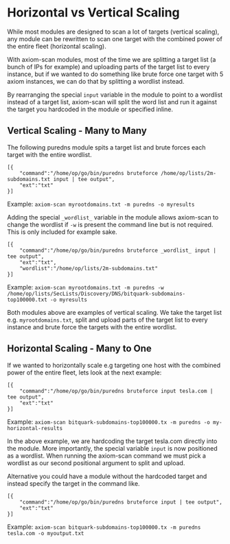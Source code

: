 # Horizontal vs Vertical Scaling
While most modules are designed to scan a lot of targets (vertical scaling), any module can be rewritten to scan one target with the combined power of the entire fleet (horizontal scaling).

With axiom-scan modules, most of the time we are splitting a target list (a bunch of IPs for example) and uploading parts of the target list to every instance, but if we wanted to do something like brute force one target with 5 axiom instances, we can do that by splitting a wordlist instead.

By rearranging the special `input` variable in the module to point to a wordlist instead of a target list, axiom-scan will split the word list and run it against the target you hardcoded in the module or specified inline.

## Vertical Scaling - Many to Many

The following puredns module spits a target list and brute forces each target with the entire wordlist.

```
[{
    "command":"/home/op/go/bin/puredns bruteforce /home/op/lists/2m-subdomains.txt input | tee output",
    "ext":"txt"
}]
```
Example: `axiom-scan myrootdomains.txt -m puredns -o myresults`


Adding the  special `_wordlist_` variable in the module allows axiom-scan to change the wordlist if `-w` is present the command line but is not required. This is only included for example sake.

```
[{
    "command":"/home/op/go/bin/puredns bruteforce _wordlist_ input | tee output",
    "ext":"txt",
    "wordlist":"/home/op/lists/2m-subdomains.txt"
}]
```
Example: `axiom-scan myrootdomains.txt -m puredns -w /home/op/lists/SecLists/Discovery/DNS/bitquark-subdomains-top100000.txt -o myresults`

Both modules above are examples of vertical scaling. We take the target list e.g. `myrootdomains.txt`, split and upload parts of the target list to every instance and brute force the targets with the entire wordlist.


## Horizontal Scaling - Many to One
If we wanted to horizontally scale e.g targeting one host with the combined power of the entire fleet, lets look at the next example:
```
[{
    "command":"/home/op/go/bin/puredns bruteforce input tesla.com | tee output",
    "ext":"txt"
}]
```
Example: `axiom-scan bitquark-subdomains-top100000.tx -m puredns -o my-horizontal-results`

In the above example, we are hardcoding the target tesla.com directly into the module. More importantly, the special variable `input` is now positioned as a wordlist. When running the axiom-scan command we must pick a wordlist as our second positional argument to split and upload. <br>

Alternative you could have a module without the hardcoded target and instead specify the target in the command like.
```
[{
    "command":"/home/op/go/bin/puredns bruteforce input | tee output",
    "ext":"txt"
}]
```
Example: `axiom-scan bitquark-subdomains-top100000.tx -m puredns tesla.com -o myoutput.txt`


